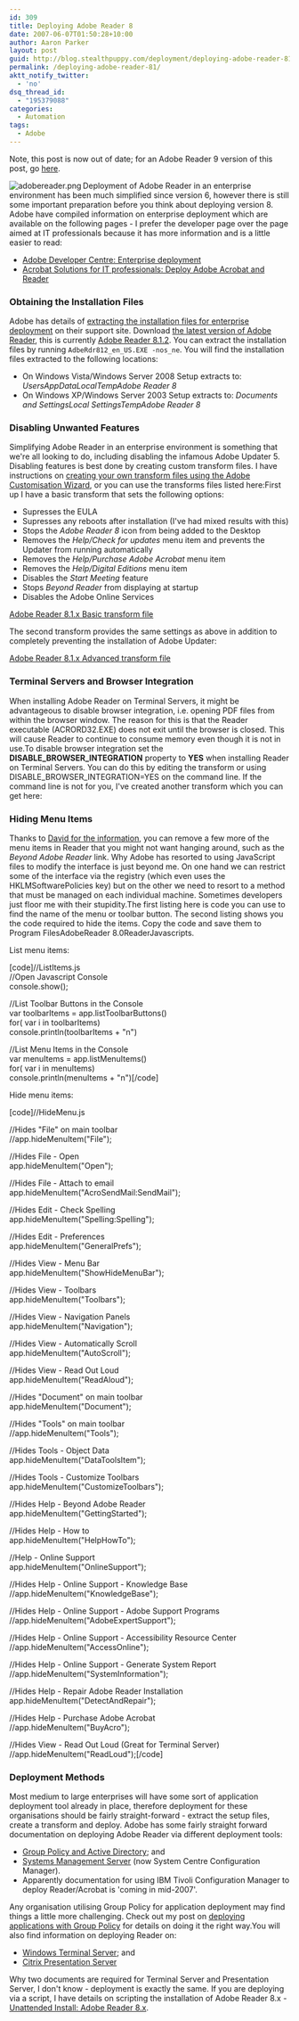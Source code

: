 ```yaml
---
id: 309
title: Deploying Adobe Reader 8
date: 2007-06-07T01:50:28+10:00
author: Aaron Parker
layout: post
guid: http://blog.stealthpuppy.com/deployment/deploying-adobe-reader-81
permalink: /deploying-adobe-reader-81/
aktt_notify_twitter:
  - 'no'
dsq_thread_id:
  - "195379088"
categories:
  - Automation
tags:
  - Adobe
---
```

<p class="alert">
  Note, this post is now out of date; for an Adobe Reader 9 version of this post, go <a href="https://stealthpuppy.com/deployment/deploying-adobe-reader-9-for-windows">here</a>.
</p>

<img src="https://stealthpuppy.com/wp-content/uploads/2008/02/adobereader.png" alt="adobereader.png" align="left" /> Deployment of Adobe Reader in an enterprise environment has been much simplified since version 6, however there is still some important preparation before you think about deploying version 8. Adobe have compiled information on enterprise deployment which are available on the following pages - I prefer the developer page over the page aimed at IT professionals because it has more information and is a little easier to read:

  * [Adobe Developer Centre: Enterprise deployment](http://www.adobe.com/devnet/acrobat/enterprise_deployment.html)
  * [Acrobat Solutions for IT professionals: Deploy Adobe Acrobat and Reader](http://www.adobe.com/products/acrobat/solutions/it/index.html)

### Obtaining the Installation Files

Adobe has details of [extracting the installation files for enterprise deployment](http://www.adobe.com/go/kb400540) on their support site. Download [the latest version of Adobe Reader](http://www.adobe.com/products/acrobat/readstep2_allversions.html), this is currently [Adobe Reader 8.1.2](http://ardownload.adobe.com/pub/adobe/reader/win/8.x/8.1.2/enu/AdbeRdr812_en_US.exe). You can extract the installation files by running `AdbeRdr812_en_US.EXE -nos_ne`. You will find the installation files extracted to the following locations:

  * On Windows Vista/Windows Server 2008 Setup extracts to: _Users<username>AppDataLocalTempAdobe Reader 8_
  * On Windows XP/Windows Server 2003 Setup extracts to: _Documents and Settings<username>Local SettingsTempAdobe Reader 8_

### Disabling Unwanted Features

Simplifying Adobe Reader in an enterprise environment is something that we're all looking to do, including disabling the infamous Adobe Updater 5. Disabling features is best done by creating custom transform files. I have instructions on [creating your own transform files using the Adobe Customisation Wizard](https://stealthpuppy.com/deployment/disable-adobe-updater-with-adobe-customization-wizard-8), or you can use the transforms files listed here:First up I have a basic transform that sets the following options:

  * Supresses the EULA
  * Supresses any reboots after installation (I've had mixed results with this)
  * Stops the _Adobe Reader 8_ icon from being added to the Desktop
  * Removes the _Help/Check for updates_ menu item and prevents the Updater from running automatically
  * Removes the _Help/Purchase Adobe Acrobat_ menu item
  * Removes the _Help/Digital Editions_ menu item
  * Disables the _Start Meeting_ feature
  * Stops _Beyond Reader_ from displaying at startup
  * Disables the Adobe Online Services

<p class="download">
  <a href="https://stealthpuppy.com/wp-content/uploads/2007/06/Reader8xBasic.mst">Adobe Reader 8.1.x Basic transform file</a>
</p>

The second transform provides the same settings as above in addition to completely preventing the installation of Adobe Updater:

<p class="download">
  <a href="https://stealthpuppy.com/wp-content/uploads/2007/06/Reader8xAdvanced.mst">Adobe Reader 8.1.x Advanced transform file</a>
</p>

### Terminal Servers and Browser Integration

When installing Adobe Reader on Terminal Servers, it might be advantageous to disable browser integration, i.e. opening PDF files from within the browser window. The reason for this is that the Reader executable (ACRORD32.EXE) does not exit until the browser is closed. This will cause Reader to continue to consume memory even though it is not in use.To disable browser integration set the **DISABLE\_BROWSER\_INTEGRATION** property to **YES** when installing Reader on Terminal Servers. You can do this by editing the transform or using DISABLE\_BROWSER\_INTEGRATION=YES on the command line. If the command line is not for you, I've created another transform which you can get here:

### Hiding Menu Items

Thanks to [David for the information](https://stealthpuppy.com/deployment/deploying-adobe-reader-81#comment-609), you can remove a few more of the menu items in Reader that you might not want hanging around, such as the _Beyond Adobe Reader_ link. Why Adobe has resorted to using JavaScript files to modify the interface is just beyond me. On one hand we can restrict some of the interface via the registry (which even uses the HKLMSoftwarePolicies key) but on the other we need to resort to a method that must be managed on each individual machine. Sometimes developers just floor me with their stupidity.The first listing here is code you can use to find the name of the menu or toolbar button. The second listing shows you the code required to hide the items. Copy the code and save them to Program FilesAdobeReader 8.0ReaderJavascripts.

List menu items:

[code]//ListItems.js  
//Open Javascript Console  
console.show();

//List Toolbar Buttons in the Console  
var toolbarItems = app.listToolbarButtons()  
for( var i in toolbarItems)  
console.println(toolbarItems + "n")

//List Menu Items in the Console  
var menuItems = app.listMenuItems()  
for( var i in menuItems)  
console.println(menuItems + "n")[/code]

Hide menu items:

[code]//HideMenu.js

//Hides "File" on main toolbar  
//app.hideMenuItem("File");

//Hides File - Open  
app.hideMenuItem("Open");

//Hides File - Attach to email  
app.hideMenuItem("AcroSendMail:SendMail");

//Hides Edit - Check Spelling  
app.hideMenuItem("Spelling:Spelling");

//Hides Edit - Preferences  
app.hideMenuItem("GeneralPrefs");

//Hides View - Menu Bar  
app.hideMenuItem("ShowHideMenuBar");

//Hides View - Toolbars  
app.hideMenuItem("Toolbars");

//Hides View - Navigation Panels  
app.hideMenuItem("Navigation");

//Hides View - Automatically Scroll  
app.hideMenuItem("AutoScroll");

//Hides View - Read Out Loud  
app.hideMenuItem("ReadAloud");

//Hides "Document" on main toolbar  
app.hideMenuItem("Document");

//Hides "Tools" on main toolbar  
//app.hideMenuItem("Tools");

//Hides Tools - Object Data  
app.hideMenuItem("DataToolsItem");

//Hides Tools - Customize Toolbars  
app.hideMenuItem("CustomizeToolbars");

//Hides Help - Beyond Adobe Reader  
app.hideMenuItem("GettingStarted");

//Hides Help - How to  
app.hideMenuItem("HelpHowTo");

//Help - Online Support  
app.hideMenuItem("OnlineSupport");

//Hides Help - Online Support - Knowledge Base  
//app.hideMenuItem("KnowledgeBase");

//Hides Help - Online Support - Adobe Support Programs  
//app.hideMenuItem("AdobeExpertSupport");

//Hides Help - Online Support - Accessibility Resource Center  
//app.hideMenuItem("AccessOnline");

//Hides Help - Online Support - Generate System Report  
//app.hideMenuItem("SystemInformation");

//Hides Help - Repair Adobe Reader Installation  
app.hideMenuItem("DetectAndRepair");

//Hides Help - Purchase Adobe Acrobat  
//app.hideMenuItem("BuyAcro");

//Hides View - Read Out Loud (Great for Terminal Server)  
//app.hideMenuItem("ReadLoud");[/code]

### Deployment Methods

Most medium to large enterprises will have some sort of application deployment tool already in place, therefore deployment for these organisations should be fairly straight-forward - extract the setup files, create a transform and deploy. Adobe has some fairly straight forward documentation on deploying Adobe Reader via different deployment tools:

  * [Group Policy and Active Directory](http://www.adobe.com/devnet/acrobat/pdfs/gpo_ad_8.pdf); and
  * [Systems Management Server](http://www.adobe.com/devnet/acrobat/pdfs/sms_8.pdf) (now System Centre Configuration Manager).
  * Apparently documentation for using IBM Tivoli Configuration Manager to deploy Reader/Acrobat is 'coming in mid-2007'.

Any organisation utilising Group Policy for application deployment may find things a little more challenging. Check out my post on [deploying applications with Group Policy](https://stealthpuppy.com/deployment/group-policy-application-deployment-done-right) for details on doing it the right way.You will also find information on deploying Reader on:

  * [Windows Terminal Server](http://www.adobe.com/devnet/acrobat/pdfs/wts_8.pdf); and
  * [Citrix Presentation Server](http://www.adobe.com/devnet/acrobat/pdfs/wts_8.pdf) 

Why two documents are required for Terminal Server and Presentation Server, I don't know - deployment is exactly the same. If you are deploying via a script, I have details on scripting the installation of Adobe Reader 8.x - [Unattended Install: Adobe Reader 8.x](https://stealthpuppy.com/unattended/unattended-install-adobe-reader-8x).